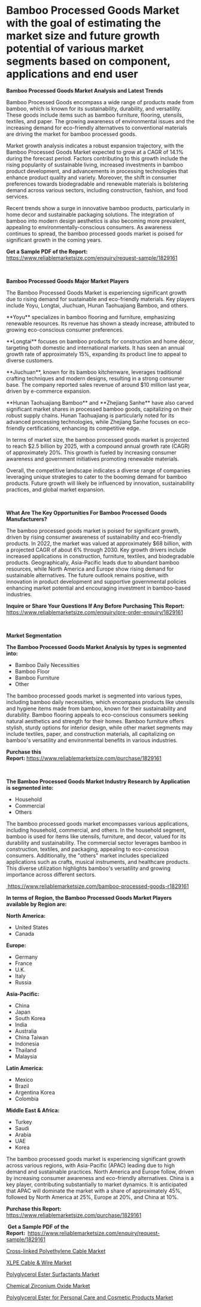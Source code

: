 <p><h1>Bamboo Processed Goods Market with the goal of estimating the market size and future growth potential of various market segments based on component, applications and end user</h1></p><p><strong>Bamboo Processed Goods Market Analysis and Latest Trends</strong></p>
<p><p>Bamboo Processed Goods encompass a wide range of products made from bamboo, which is known for its sustainability, durability, and versatility. These goods include items such as bamboo furniture, flooring, utensils, textiles, and paper. The growing awareness of environmental issues and the increasing demand for eco-friendly alternatives to conventional materials are driving the market for bamboo processed goods.</p><p>Market growth analysis indicates a robust expansion trajectory, with the Bamboo Processed Goods Market expected to grow at a CAGR of 14.1% during the forecast period. Factors contributing to this growth include the rising popularity of sustainable living, increased investments in bamboo product development, and advancements in processing technologies that enhance product quality and variety. Moreover, the shift in consumer preferences towards biodegradable and renewable materials is bolstering demand across various sectors, including construction, fashion, and food services.</p><p>Recent trends show a surge in innovative bamboo products, particularly in home decor and sustainable packaging solutions. The integration of bamboo into modern design aesthetics is also becoming more prevalent, appealing to environmentally-conscious consumers. As awareness continues to spread, the bamboo processed goods market is poised for significant growth in the coming years.</p></p>
<p><strong>Get a Sample PDF of the Report:&nbsp;</strong> <a href="https://www.reliablemarketsize.com/enquiry/request-sample/1829161?utm_campaign=1845&utm_medium=2&utm_source=Github&utm_content=ia&utm_term=26032025&utm_id=bamboo-processed-goods">https://www.reliablemarketsize.com/enquiry/request-sample/1829161</a></p>
<p>&nbsp;</p>
<p><strong>Bamboo Processed Goods Major Market Players</strong></p>
<p><p>The Bamboo Processed Goods Market is experiencing significant growth due to rising demand for sustainable and eco-friendly materials. Key players include Yoyu, Longtai, Jiuchuan, Hunan Taohuajiang Bamboo, and others. </p><p>**Yoyu** specializes in bamboo flooring and furniture, emphasizing renewable resources. Its revenue has shown a steady increase, attributed to growing eco-conscious consumer preferences. </p><p>**Longtai** focuses on bamboo products for construction and home décor, targeting both domestic and international markets. It has seen an annual growth rate of approximately 15%, expanding its product line to appeal to diverse customers.</p><p>**Jiuchuan**, known for its bamboo kitchenware, leverages traditional crafting techniques and modern designs, resulting in a strong consumer base. The company reported sales revenue of around $10 million last year, driven by e-commerce expansion.</p><p>**Hunan Taohuajiang Bamboo** and **Zhejiang Sanhe** have also carved significant market shares in processed bamboo goods, capitalizing on their robust supply chains. Hunan Taohuajiang is particularly noted for its advanced processing technologies, while Zhejiang Sanhe focuses on eco-friendly certifications, enhancing its competitive edge.</p><p>In terms of market size, the bamboo processed goods market is projected to reach $2.5 billion by 2025, with a compound annual growth rate (CAGR) of approximately 20%. This growth is fueled by increasing consumer awareness and government initiatives promoting renewable materials.</p><p>Overall, the competitive landscape indicates a diverse range of companies leveraging unique strategies to cater to the booming demand for bamboo products. Future growth will likely be influenced by innovation, sustainability practices, and global market expansion.</p></p>
<p>&nbsp;</p>
<p><strong>What Are The Key Opportunities For Bamboo Processed Goods Manufacturers?</strong></p>
<p><p>The bamboo processed goods market is poised for significant growth, driven by rising consumer awareness of sustainability and eco-friendly products. In 2022, the market was valued at approximately $68 billion, with a projected CAGR of about 6% through 2030. Key growth drivers include increased applications in construction, furniture, textiles, and biodegradable products. Geographically, Asia-Pacific leads due to abundant bamboo resources, while North America and Europe show rising demand for sustainable alternatives. The future outlook remains positive, with innovation in product development and supportive governmental policies enhancing market potential and encouraging investment in bamboo-based industries.</p></p>
<p><strong>Inquire or Share Your Questions If Any Before Purchasing This Report:</strong> <a href="https://www.reliablemarketsize.com/enquiry/pre-order-enquiry/1829161?utm_campaign=1845&utm_medium=2&utm_source=Github&utm_content=ia&utm_term=26032025&utm_id=bamboo-processed-goods">https://www.reliablemarketsize.com/enquiry/pre-order-enquiry/1829161</a></p>
<p>&nbsp;</p>
<p><strong>Market Segmentation</strong></p>
<p><strong>The Bamboo Processed Goods Market Analysis by types is segmented into:</strong></p>
<p><ul><li>Bamboo Daily Necessities</li><li>Bamboo Floor</li><li>Bamboo Furniture</li><li>Other</li></ul></p>
<p><p>The bamboo processed goods market is segmented into various types, including bamboo daily necessities, which encompass products like utensils and hygiene items made from bamboo, known for their sustainability and durability. Bamboo flooring appeals to eco-conscious consumers seeking natural aesthetics and strength for their homes. Bamboo furniture offers stylish, sturdy options for interior design, while other market segments may include textiles, paper, and construction materials, all capitalizing on bamboo's versatility and environmental benefits in various industries.</p></p>
<p><strong>Purchase this Report:&nbsp;</strong><a href="https://www.reliablemarketsize.com/purchase/1829161?utm_campaign=1845&utm_medium=2&utm_source=Github&utm_content=ia&utm_term=26032025&utm_id=bamboo-processed-goods">https://www.reliablemarketsize.com/purchase/1829161</a></p>
<p>&nbsp;</p>
<p><strong>The Bamboo Processed Goods Market Industry Research by Application is segmented into:</strong></p>
<p><ul><li>Household</li><li>Commercial</li><li>Others</li></ul></p>
<p><p>The bamboo processed goods market encompasses various applications, including household, commercial, and others. In the household segment, bamboo is used for items like utensils, furniture, and decor, valued for its durability and sustainability. The commercial sector leverages bamboo in construction, textiles, and packaging, appealing to eco-conscious consumers. Additionally, the "others" market includes specialized applications such as crafts, musical instruments, and healthcare products. This diverse utilization highlights bamboo's versatility and growing importance across different sectors.</p></p>
<p><a href="https://www.reliablemarketsize.com/bamboo-processed-goods-r1829161?utm_campaign=1845&utm_medium=2&utm_source=Github&utm_content=ia&utm_term=26032025&utm_id=bamboo-processed-goods">&nbsp;https://www.reliablemarketsize.com/bamboo-processed-goods-r1829161</a></p>
<p><strong>In terms of Region, the Bamboo Processed Goods Market Players available by Region are:</strong></p>
<p>
    <p> <strong> North America: </strong>
        <ul>
            <li>United States</li>
            <li>Canada</li>
        </ul>
        </p> 
    <p> <strong> Europe: </strong>
        <ul>
            <li>Germany</li>
            <li>France</li>
            <li>U.K.</li>
            <li>Italy</li>
            <li>Russia</li>
        </ul>
        </p> 
    <p> <strong> Asia-Pacific: </strong>
        <ul>
            <li>China</li>
            <li>Japan</li>
            <li>South Korea</li>
            <li>India</li>
            <li>Australia</li>
            <li>China Taiwan</li>
            <li>Indonesia</li>
            <li>Thailand</li>
            <li>Malaysia</li>
        </ul>
        </p> 
    <p> <strong> Latin America: </strong>
        <ul>
            <li>Mexico</li>
            <li>Brazil</li>
            <li>Argentina Korea</li>
            <li>Colombia</li>
        </ul>
        </p> 
    <p> <strong> Middle East & Africa: </strong>
        <ul>
            <li>Turkey</li>
            <li>Saudi</li>
            <li>Arabia</li>
            <li>UAE</li>
            <li>Korea</li>
        </ul>
    </p>
    </p>
<p><p>The bamboo processed goods market is experiencing significant growth across various regions, with Asia-Pacific (APAC) leading due to high demand and sustainable practices. North America and Europe follow, driven by increasing consumer awareness and eco-friendly alternatives. China is a key player, contributing substantially to market dynamics. It is anticipated that APAC will dominate the market with a share of approximately 45%, followed by North America at 25%, Europe at 20%, and China at 10%.</p></p>
<p><strong>Purchase this Report: </strong><a href="https://www.reliablemarketsize.com/purchase/1829161?utm_campaign=1845&utm_medium=2&utm_source=Github&utm_content=ia&utm_term=26032025&utm_id=bamboo-processed-goods">https://www.reliablemarketsize.com/purchase/1829161</a></p>
<p>&nbsp;<strong>Get a Sample PDF of the Report:&nbsp;&nbsp;</strong><a href="https://www.reliablemarketsize.com/enquiry/request-sample/1829161?utm_campaign=1845&utm_medium=2&utm_source=Github&utm_content=ia&utm_term=26032025&utm_id=bamboo-processed-goods">https://www.reliablemarketsize.com/enquiry/request-sample/1829161</a></p>
<p><strong></strong></p>
<p><p><a href="https://github.com/heeildannas/Market-Research-Report-List-1/blob/main/cross-linked-polyethylene-cable-market.md?utm_campaign=1845&utm_medium=2&utm_source=Github&utm_content=ia&utm_term=26032025&utm_id=bamboo-processed-goods">Cross-linked Polyethylene Cable Market</a></p><p><a href="https://github.com/geresalgieaz/Market-Research-Report-List-1/blob/main/xlpe-cable-wire-market.md?utm_campaign=1845&utm_medium=2&utm_source=Github&utm_content=ia&utm_term=26032025&utm_id=bamboo-processed-goods">XLPE Cable & Wire Market</a></p><p><a href="https://github.com/sibellanikmn/Market-Research-Report-List-1/blob/main/polyglycerol-ester-surfactants-market.md?utm_campaign=1845&utm_medium=2&utm_source=Github&utm_content=ia&utm_term=26032025&utm_id=bamboo-processed-goods">Polyglycerol Ester Surfactants Market</a></p><p><a href="https://github.com/dickstoscopg/Market-Research-Report-List-1/blob/main/chemical-zirconium-oxide-market.md?utm_campaign=1845&utm_medium=2&utm_source=Github&utm_content=ia&utm_term=26032025&utm_id=bamboo-processed-goods">Chemical Zirconium Oxide Market</a></p><p><a href="https://github.com/ceranamaduvq/Market-Research-Report-List-1/blob/main/polyglycerol-ester-for-personal-care-and-cosmetic-products-market.md?utm_campaign=1845&utm_medium=2&utm_source=Github&utm_content=ia&utm_term=26032025&utm_id=bamboo-processed-goods">Polyglycerol Ester for Personal Care and Cosmetic Products Market</a></p></p>